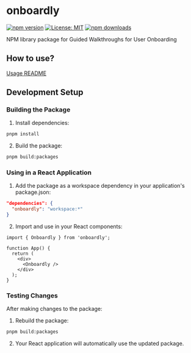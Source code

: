 # onboardly
[![npm version](https://img.shields.io/npm/v/onboardly.svg)](https://www.npmjs.com/package/onboardly)
[![License: MIT](https://img.shields.io/badge/License-MIT-yellow.svg)](https://opensource.org/licenses/MIT)
[![npm downloads](https://img.shields.io/npm/dm/onboardly.svg)](https://www.npmjs.com/package/onboardly)

NPM library package for Guided Walkthroughs for User Onboarding

## How to use?

[Usage README](./packages/onboardly/README.md)

## Development Setup

### Building the Package

1. Install dependencies:
```bash
pnpm install
```

2. Build the package:
```bash
pnpm build:packages
```

### Using in a React Application

1. Add the package as a workspace dependency in your application's package.json:
```json
"dependencies": {
  "onboardly": "workspace:*"
}
```

2. Import and use in your React components:
```tsx
import { Onboardly } from 'onboardly';

function App() {
  return (
    <div>
      <Onboardly />
    </div>
  );
}
```

### Testing Changes

After making changes to the package:

1. Rebuild the package:
```bash
pnpm build:packages
```

2. Your React application will automatically use the updated package.
